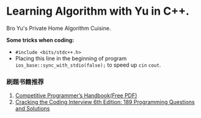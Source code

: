 # Learning Algorithm with Yu in C++.
Bro Yu's Private Home Algorithm Cuisine.

**Some tricks when coding:**  
* `#include <bits/stdc++.h>` 
* Placing this line in the beginning of program `ios_base::sync_with_stdio(false);` to speed up `cin` `cout`.

### 刷题书籍推荐
1. [Competitive Programmer’s Handbook(Free PDF)](https://cses.fi/book/book.pdf)
2. [Cracking the Coding Interview 6th Edition: 189 Programming Questions and Solutions](http://ahmed-badawy.com/blog/wp-content/uploads/2018/10/Cracking-the-Coding-Interview-6th-Edition-189-Programming-Questions-and-Solutions.pdf)
